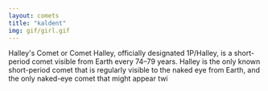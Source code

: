 ```yaml
---
layout: comets
title: "kaldent"
img: gif/girl.gif
---
```


Halley's Comet or Comet Halley, officially designated 1P/Halley, is a short-period comet visible from Earth every 74–79 years. Halley is the only known short-period comet that is regularly visible to the naked eye from Earth, and the only naked-eye comet that might appear twi
